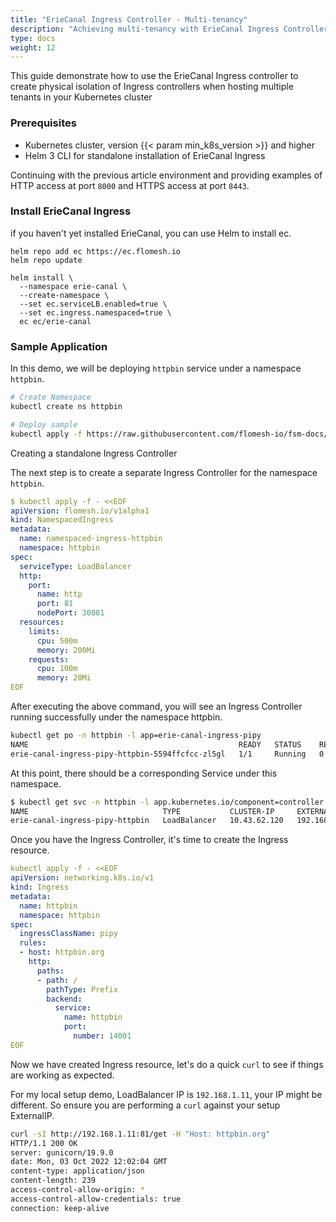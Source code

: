 ```yaml
---
title: "ErieCanal Ingress Controller - Multi-tenancy"
description: "Achieving multi-tenancy with ErieCanal Ingress Controller"
type: docs
weight: 12
---
```


This guide demonstrate how to use the ErieCanal Ingress controller to create physical isolation of Ingress controllers when hosting multiple tenants in your Kubernetes cluster

### Prerequisites

* Kubernetes cluster, version {{< param min_k8s_version >}} and higher
* Helm 3 CLI for standalone installation of ErieCanal Ingress

Continuing with the previous article environment and providing examples of HTTP access at port `8000` and HTTPS access at port `8443`.

### Install ErieCanal  Ingress

if you haven't yet installed ErieCanal, you can use Helm to install ec.

```shell
helm repo add ec https://ec.flomesh.io
helm repo update

helm install \
  --namespace erie-canal \
  --create-namespace \
  --set ec.serviceLB.enabled=true \
  --set ec.ingress.namespaced=true \
  ec ec/erie-canal
```


### Sample Application

In this demo, we will be deploying `httpbin` service under a namespace `httpbin`.

```sh
# Create Namespace
kubectl create ns httpbin

# Deploy sample
kubectl apply -f https://raw.githubusercontent.com/flomesh-io/fsm-docs/main/manifests/samples/httpbin/httpbin.yaml -n httpbin
```

Creating a standalone Ingress Controller

The next step is to create a separate Ingress Controller for the namespace `httpbin`.

```yaml
$ kubectl apply -f - <<EOF
apiVersion: flomesh.io/v1alpha1
kind: NamespacedIngress
metadata:
  name: namespaced-ingress-httpbin
  namespace: httpbin
spec:
  serviceType: LoadBalancer
  http:
    port:
      name: http
      port: 81
      nodePort: 30081
  resources:
    limits:
      cpu: 500m
      memory: 200Mi
    requests:
      cpu: 100m
      memory: 20Mi
EOF
```

After executing the above command, you will see an Ingress Controller running successfully under the namespace httpbin.

```sh
kubectl get po -n httpbin -l app=erie-canal-ingress-pipy
NAME                                               READY   STATUS    RESTARTS   AGE
erie-canal-ingress-pipy-httpbin-5594ffcfcc-zl5gl   1/1     Running   0          58s
```

At this point, there should be a corresponding Service under this namespace.

```sh
$ kubectl get svc -n httpbin -l app.kubernetes.io/component=controller
NAME                              TYPE           CLUSTER-IP     EXTERNAL-IP    PORT(S)        AGE
erie-canal-ingress-pipy-httpbin   LoadBalancer   10.43.62.120   192.168.1.11   81:30081/TCP   2m49s
```

Once you have the Ingress Controller, it's time to create the Ingress resource.

```yaml
kubectl apply -f - <<EOF
apiVersion: networking.k8s.io/v1
kind: Ingress
metadata:
  name: httpbin
  namespace: httpbin
spec:
  ingressClassName: pipy
  rules:
  - host: httpbin.org
    http:
      paths:
      - path: /
        pathType: Prefix
        backend:
          service:
            name: httpbin
            port:
              number: 14001
EOF
```

Now we have created Ingress resource, let's do a quick `curl` to see if things are working as expected.


For my local setup demo, LoadBalancer IP is `192.168.1.11`, your IP might be different. So ensure you are performing a `curl` against your setup ExternalIP.


```sh
curl -sI http://192.168.1.11:81/get -H "Host: httpbin.org"
HTTP/1.1 200 OK
server: gunicorn/19.9.0
date: Mon, 03 Oct 2022 12:02:04 GMT
content-type: application/json
content-length: 239
access-control-allow-origin: *
access-control-allow-credentials: true
connection: keep-alive
```
